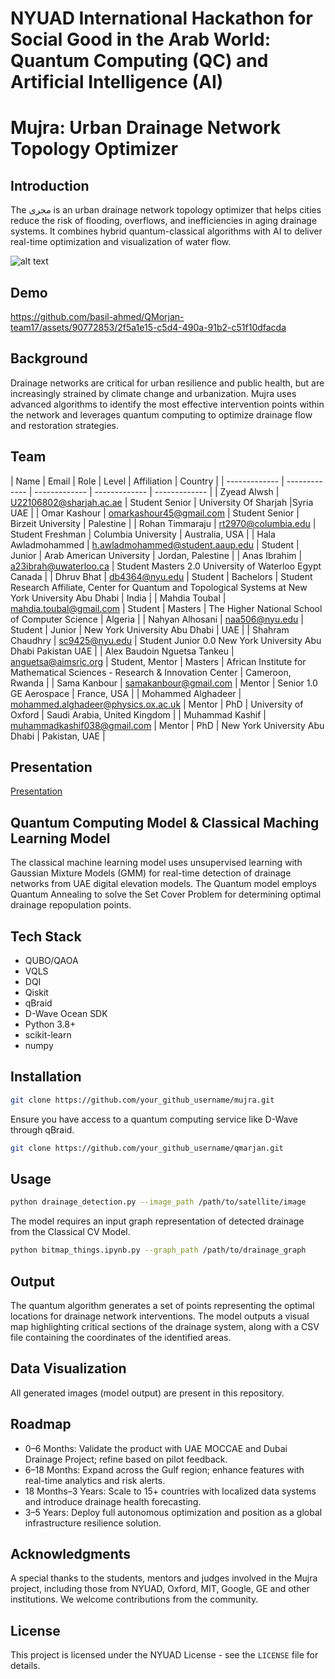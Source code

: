 # NYUAD International Hackathon for Social Good in the Arab World: Quantum Computing (QC) and Artificial Intelligence (AI)

# Mujra: Urban Drainage Network Topology Optimizer

## Introduction
The مجرى is an urban drainage network topology optimizer that helps cities reduce the risk of flooding, overflows, and inefficiencies in aging drainage systems. It combines hybrid quantum-classical algorithms with AI to deliver real-time optimization and visualization of water flow.

![alt text](https://ars.els-cdn.com/content/image/1-s2.0-S0043135421010976-gr3_lrg.jpg)


## Demo
https://github.com/basil-ahmed/QMorjan-team17/assets/90772853/2f5a1e15-c5d4-490a-91b2-c51f10dfacda


## Background

Drainage networks are critical for urban resilience and public health, but are increasingly strained by climate change and urbanization. Mujra uses advanced algorithms to identify the most effective intervention points within the network and leverages quantum computing to optimize drainage flow and restoration strategies.


## Team

| Name  | Email | Role | Level | Affiliation | Country | 
| ------------- | ------------- | ------------- | ------------- | ------------- |
| Zyead Alwsh	| U22106802@sharjah.ac.ae	| Student	Senior	|	University Of Sharjah	 |Syria	UAE |
| Omar Kashour	| omarkashour45@gmail.com	| Student	Senior | 	Birzeit University |	Palestine |
| Rohan Timmaraju	| rt2970@columbia.edu	| Student	Freshman | Columbia University |	Australia, USA |
| Hala Awladmohammed	| h.awladmohammed@student.aaup.edu	|	Student	| Junior	|	Arab American University |	Jordan, Palestine |
| Anas Ibrahim	| a23ibrah@uwaterloo.ca	|	Student	Masters	2.0	University of Waterloo	Egypt	Canada |
| Dhruv Bhat	| db4364@nyu.edu	|	Student	 |	Bachelors	 |	Student Research Affiliate, Center for Quantum and Topological Systems at New York University Abu Dhabi	 |	India |
| Mahdia Toubal	| mahdia.toubal@gmail.com	|	Student	| Masters	 |	The Higher National School of Computer Science |	Algeria |
| Nahyan Alhosani	| naa506@nyu.edu | 	Student	 |	Junior | New York University Abu Dhabi	 |	UAE |
| Shahram Chaudhry	| sc9425@nyu.edu | 	Student	Junior	0.0	New York University Abu Dhabi	Pakistan	UAE |
| Alex Baudoin Nguetsa Tankeu	| anguetsa@aimsric.org	|	Student, Mentor | Masters	| African Institute for Mathematical Sciences - Research & Innovation Center | Cameroon, Rwanda |
| Sama Kanbour	| samakanbour@gmail.com	 | 	Mentor |	Senior	1.0	GE Aerospace  |	France, USA |
| Mohammed Alghadeer	| mohammed.alghadeer@physics.ox.ac.uk	|	Mentor |	PhD	 |	University of Oxford |	Saudi Arabia, United Kingdom |
| Muhammad Kashif	| muhammadkashif038@gmail.com | Mentor | PhD | New York University Abu Dhabi | Pakistan, UAE |

## Presentation

[Presentation](https://docs.google.com/presentation/d/1QvU6STsqRpExncq30ouulwNxy55LFzJAiTKUcZwIlGQ/edit?slide=id.g120cbbff307_0_0#slide=id.g120cbbff307_0_0)

## Quantum Computing Model & Classical Maching Learning Model

The classical machine learning model uses unsupervised learning with Gaussian Mixture Models (GMM) for real-time detection of drainage networks from UAE digital elevation models. The Quantum model employs Quantum Annealing to solve the Set Cover Problem for determining optimal drainage repopulation points.

## Tech Stack

- QUBO/QAOA
- VQLS
- DQI
- Qiskit
- qBraid
- D-Wave Ocean SDK
- Python 3.8+
- scikit-learn
- numpy


## Installation

```bash
git clone https://github.com/your_github_username/mujra.git
```

Ensure you have access to a quantum computing service like D-Wave through qBraid.

```bash
git clone https://github.com/your_github_username/qmarjan.git
```

## Usage

```bash
python drainage_detection.py --image_path /path/to/satellite/image
```

The model requires an input graph representation of detected drainage from the Classical CV Model.

```bash
python bitmap_things.ipynb.py --graph_path /path/to/drainage_graph
```

## Output

The quantum algorithm generates a set of points representing the optimal locations for drainage network interventions. The model outputs a visual map highlighting critical sections of the drainage system, along with a CSV file containing the coordinates of the identified areas.


## Data Visualization

All generated images (model output) are present in this repository.


## Roadmap

- 0–6 Months: Validate the product with UAE MOCCAE and Dubai Drainage Project; refine based on pilot feedback.
- 6–18 Months: Expand across the Gulf region; enhance features with real-time analytics and risk alerts.
- 18 Months–3 Years: Scale to 15+ countries with localized data systems and introduce drainage health forecasting.
- 3–5 Years: Deploy full autonomous optimization and position as a global infrastructure resilience solution.


## Acknowledgments

A special thanks to the students, mentors and judges involved in the Mujra project, including those from NYUAD, Oxford, MIT, Google, GE and other institutions. We welcome contributions from the community.


## License

This project is licensed under the NYUAD License - see the `LICENSE` file for details.
